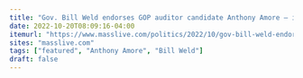 ```yaml
---
title: "Gov. Bill Weld endorses GOP auditor candidate Anthony Amore — in song"
date: 2022-10-20T08:09:16-04:00
itemurl: "https://www.masslive.com/politics/2022/10/gov-bill-weld-endorses-gop-auditor-candidate-anthony-amore-in-song.html"
sites: "masslive.com"
tags: ["featured", "Anthony Amore", "Bill Weld"]
draft: false
---
```


